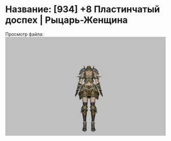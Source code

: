 # Название: [934] +8 Пластинчатый доспех | Рыцарь-Женщина

Просмотр файла:
![p010003.png](p010003.png)